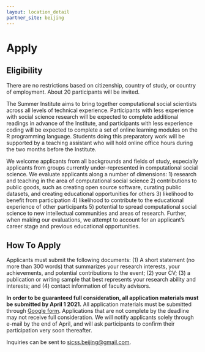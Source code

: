 ```yaml
---
layout: location_detail
partner_site: beijing
---
```


# Apply

## Eligibility

There are no restrictions based on citizenship, country of study, or country of employment. About 20 participants will be invited.

The Summer Institute aims to bring together computational social scientists across all levels of technical experience. Participants with less experience with social science research will be expected to complete additional readings in advance of the Institute, and participants with less experience coding will be expected to complete a set of online learning modules on the R programming language. Students doing this preparatory work will be supported by a teaching assistant who will hold online office hours during the two months before the Institute.

We welcome applicants from all backgrounds and fields of study, especially applicants from groups currently under-represented in computational social science. We evaluate applicants along a number of dimensions: 1) research and teaching in the area of computational social science 2) contributions to public goods, such as creating open source software, curating public datasets, and creating educational opportunities for others 3) likelihood to benefit from participation 4) likelihood to contribute to the educational experience of other participants 5) potential to spread computational social science to new intellectual communities and areas of research. Further, when making our evaluations, we attempt to account for an applicant’s career stage and previous educational opportunities.

## How To Apply

Applicants must submit the following documents: (1) A short statement (no more than 300 words) that summarizes your research interests, your achievements, and potential contributions to the event; (2) your CV; (3) a publication or writing sample that best represents your research ability and interests; and (4) contact information of faculty advisors.

**In order to be guaranteed full consideration, all application materials must be submitted by April 1 2021.** All application materials must be submitted through [Google form](https://forms.gle/LiAFEw4bPgSYKUxH8). Applications that are not complete by the deadline may not receive full consideration. We will notify applicants solely through e-mail by the end of April, and will ask participants to confirm their participation very soon thereafter.

Inquiries can be sent to sicss.beijing@gmail.com.
